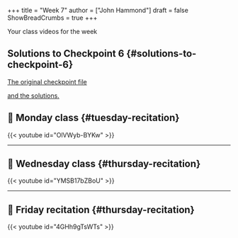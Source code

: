 +++
title = "Week 7"
author = ["John Hammond"]
draft = false
ShowBreadCrumbs = true
+++

Your class videos for the week
<!--more-->


## Solutions to Checkpoint 6 {#solutions-to-checkpoint-6}

[The original checkpoint file](https://nextcloud.math.wichita.edu/index.php/s/ndYLXxppTGHYn5A)

[and the solutions.](https://nextcloud.math.wichita.edu/index.php/s/LkAwmkMbQBbkXJX)


## 🎥 Monday class {#tuesday-recitation}

{{< youtube id="OlVWyb-BYKw" >}}

---


## 🎥 Wednesday class {#thursday-recitation}

{{< youtube id="YMSB17bZBoU" >}}

---


## 🎥 Friday recitation {#thursday-recitation}

{{< youtube id="4GHh9gTsWTs" >}}
